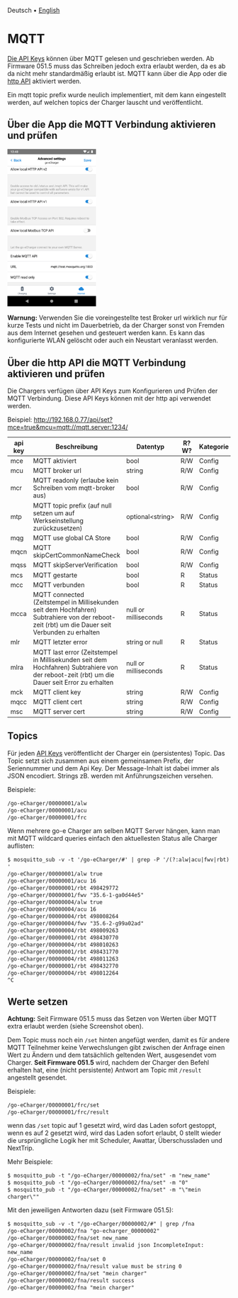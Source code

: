  Deutsch &bull; [English](mqtt-en.md)

# MQTT

[Die API Keys](apikeys-de.md) können über MQTT gelesen und geschrieben werden. Ab Firmware 051.5 muss das Schreiben jedoch extra erlaubt werden, da es ab da nicht mehr standardmäßig erlaubt ist. MQTT kann über die App oder die [http API](http-de.md) aktiviert werden.

Ein mqtt topic prefix wurde neulich implementiert, mit dem kann eingestellt werden, auf welchen topics der Charger lauscht und veröffentlicht.

## Über die App die MQTT Verbindung aktivieren und prüfen

<img src="screenshots/mqtt-app-enable.png?raw=true" width="200" />

**Warnung:** Verwenden Sie die voreingestellte test Broker url wirklich nur für kurze Tests und nicht im Dauerbetrieb, da der Charger sonst von Fremden aus dem Internet gesehen und gesteuert werden kann. Es kann das konfigurierte WLAN gelöscht oder auch ein Neustart veranlasst werden.

## Über die http API die MQTT Verbindung aktivieren und prüfen

Die Chargers verfügen über API Keys zum Konfigurieren und Prüfen der MQTT Verbindung. Diese API Keys können mit der http api verwendet werden.

Beispiel: http://192.168.0.77/api/set?mce=true&mcu=mqtt://mqtt.server:1234/

| api key | Beschreibung                 | Datentyp | R?W? | Kategorie |
| ------- | ---------------------------- | -------- | ---- | -------- |
| mce     | MQTT aktiviert               | bool     | R/W  | Config   |
| mcu     | MQTT broker url              | string   | R/W  | Config   |
| mcr     | MQTT readonly (erlaube kein Schreiben vom mqtt-broker aus) | bool   | R/W  | Config   |
| mtp     | MQTT topic prefix (auf null setzen um auf Werkseinstellung zurückzusetzen) | optional&lt;string&gt; | R/W  | Config   |
| mqg     | MQTT use global CA Store     | bool     | R/W  | Config   |
| mqcn    | MQTT skipCertCommonNameCheck | bool     | R/W  | Config   |
| mqss    | MQTT skipServerVerification  | bool     | R/W  | Config   |
| mcs     | MQTT gestarte                | bool     | R    | Status   |
| mcc     | MQTT verbunden               | bool     | R    | Status   |
| mcca    | MQTT connected (Zeitstempel in Millisekunden seit dem Hochfahren) Subtrahiere von der reboot-zeit (rbt) um die Dauer seit Verbunden zu erhalten | null or milliseconds | R | Status |
| mlr     | MQTT letzter error           | string or null | R | Status |
| mlra    | MQTT last error (Zeitstempel in Millisekunden seit dem Hochfahren) Subtrahiere von der reboot-zeit (rbt) um die Dauer seit Error zu erhalten | null or milliseconds | R | Status |
| mck     | MQTT client key              | string   | R/W  | Config   |
| mqcc    | MQTT client cert             | string   | R/W  | Config   |
| msc     | MQTT server cert             | string   | R/W  | Config   |

## Topics

Für jeden [API Keys](apikeys-de.md) veröffentlicht der Charger ein (persistentes) Topic. Das Topic setzt sich zusammen aus einem gemeinsamen Prefix, der Seriennummer und dem Api Key. Der Message-Inhalt ist dabei immer als JSON encodiert. Strings zB. werden mit Anführungszeichen versehen.

Beispiele:

```
/go-eCharger/00000001/alw
/go-eCharger/00000001/acu
/go-eCharger/00000001/frc
```

Wenn mehrere go-e Charger am selben MQTT Server hängen, kann man mit MQTT wildcard queries einfach den aktuellesten Status alle Charger auflisten:

```
$ mosquitto_sub -v -t '/go-eCharger/#' | grep -P '/(?:alw|acu|fwv|rbt) '
/go-eCharger/00000001/alw true
/go-eCharger/00000001/acu 16
/go-eCharger/00000001/rbt 498429772
/go-eCharger/00000001/fwv "35.6-1-ga0d44e5"
/go-eCharger/00000004/alw true
/go-eCharger/00000004/acu 16
/go-eCharger/00000004/rbt 498008264
/go-eCharger/00000004/fwv "35.6-2-g99a02ad"
/go-eCharger/00000004/rbt 498009263
/go-eCharger/00000001/rbt 498430770
/go-eCharger/00000004/rbt 498010263
/go-eCharger/00000001/rbt 498431770
/go-eCharger/00000004/rbt 498011263
/go-eCharger/00000001/rbt 498432770
/go-eCharger/00000004/rbt 498012264
^C
```

## Werte setzen

**Achtung:** Seit Firmware 051.5 muss das Setzen von Werten über MQTT extra erlaubt werden (siehe Screenshot oben).

Dem Topic muss noch ein `/set` hinten angefügt werden, damit es für andere MQTT Teilnehmer keine Verwechslungen gibt zwischen der Anfrage einen Wert zu Ändern und dem tatsächlich geltenden Wert, ausgesendet vom Charger. **Seit Firmware 051.5** wird, nachdem der Charger den Befehl erhalten hat, eine (nicht persistente) Antwort am Topic mit `/result` angestellt gesendet.

Beispiele:

```
/go-eCharger/00000001/frc/set
/go-eCharger/00000001/frc/result
```

wenn das `/set` topic auf 1 gesetzt wird, wird das Laden sofort gestoppt, wenn es auf 2 gesetzt wird, wird das Laden sofort erlaubt, 0 stellt wieder die ursprüngliche Logik her mit Scheduler, Awattar, Überschussladen und NextTrip.

Mehr Beispiele:

```
$ mosquitto_pub -t "/go-eCharger/00000002/fna/set" -m "new_name"
$ mosquitto_pub -t "/go-eCharger/00000002/fna/set" -m "0"
$ mosquitto_pub -t "/go-eCharger/00000002/fna/set" -m "\"mein charger\""
```

Mit den jeweiligen Antworten dazu (seit Firmware 051.5):

```
$ mosquitto_sub -v -t "/go-eCharger/00000002/#" | grep /fna
/go-eCharger/00000002/fna "go-echarger_00000002"
/go-eCharger/00000002/fna/set new_name
/go-eCharger/00000002/fna/result invalid json IncompleteInput: new_name
/go-eCharger/00000002/fna/set 0
/go-eCharger/00000002/fna/result value must be string 0
/go-eCharger/00000002/fna/set "mein charger"
/go-eCharger/00000002/fna/result success
/go-eCharger/00000002/fna "mein charger"
```
